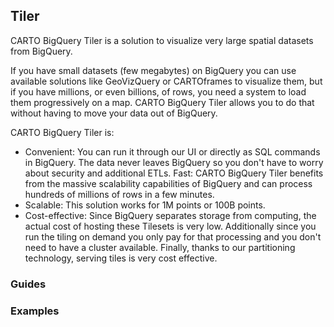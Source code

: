 ## Tiler

CARTO BigQuery Tiler is a solution to visualize very large spatial datasets from BigQuery.

If you have small datasets (few megabytes) on BigQuery you can use available solutions like GeoVizQuery or CARTOframes to visualize them, but if you have millions, or even billions, of rows, you need a system to load them progressively on a map. CARTO BigQuery Tiler allows you to do that without having to move your data out of BigQuery.

CARTO BigQuery Tiler is:

* Convenient: You can run it through our UI or directly as SQL commands in BigQuery. The data never leaves BigQuery so you don't have to worry about security and additional ETLs.
Fast: CARTO BigQuery Tiler benefits from the massive scalability capabilities of BigQuery and can process hundreds of millions of rows in a few minutes.
* Scalable: This solution works for 1M points or 100B points.
* Cost-effective: Since BigQuery separates storage from computing, the actual cost of hosting these Tilesets is very low. Additionally since you run the tiling on demand you only pay for that processing and you don't need to have a cluster available. Finally, thanks to our partitioning technology, serving tiles is very cost effective.


### Guides


### Examples